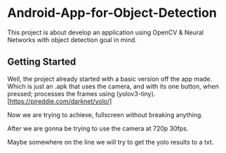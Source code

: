 # Android-App-for-Object-Detection
This project is about develop an application using OpenCV &amp; Neural Networks with object detection goal in mind.

## Getting Started

Well, the project already started with a basic version off the app made. Which is just an .apk that uses the camera, and with its one button, when pressed; processes the frames using (yolov3-tiny).[https://pjreddie.com/darknet/yolo/] 

Now we are trying to achieve, fullscreen without breaking anything.

After we are gonna be trying to use the camera at 720p 30fps.

Maybe somewhere on the line we will try to get the yolo results to a txt.


<!--
### Installing
## Running the tests
### Tips And Tricks
## Help, I'm Stuck!
For any questions regarding on how to use the app, feel free to contact [Sezai](mailto:sezaiburakkantarci@gmail.com) from the mail. 
-->
